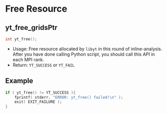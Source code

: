 # Free Resource
## yt\_free\_gridsPtr
```cpp
int yt_free();
```
- Usage: Free resource allocated by `libyt` in this round of inline-analysis. After you have done calling Python script, you should call this API in each MPI rank.
- Return: `YT_SUCCESS` or `YT_FAIL`

## Example
```cpp
if ( yt_free() != YT_SUCCESS ){  
    fprintf( stderr, "ERROR: yt_free() failed!\n" );  
    exit( EXIT_FAILURE );  
}
```
